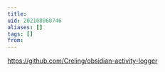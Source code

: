 ```yaml
---
title: 
uid: 202108060746
aliases: []
tags: []
from: 
---
```

https://github.com/Creling/obsidian-activity-logger

